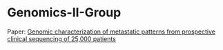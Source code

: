# Genomics-II-Group

Paper: [Genomic characterization of metastatic patterns from prospective clinical sequencing of 25,000 patients](https://www.researchgate.net/publication/352897071_Genomic_characterization_of_metastatic_patterns_from_prospective_clinical_sequencing_of_25000_patients)

